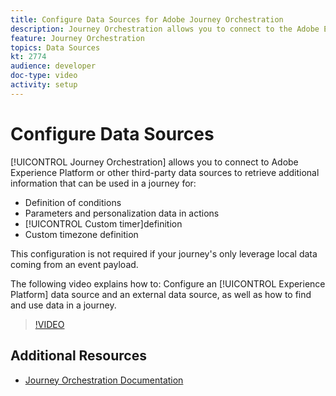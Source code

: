 ```yaml
---
title: Configure Data Sources for Adobe Journey Orchestration
description: Journey Orchestration allows you to connect to the Adobe Experience Platform or other third-party systems to retrieve additional information. This tutorial explains how to configure Experience Platform Data Source, configure an external data source, find and use data in a journey.
feature: Journey Orchestration
topics: Data Sources
kt: 2774
audience: developer
doc-type: video
activity: setup
---
```


# Configure Data Sources

[!UICONTROL Journey Orchestration] allows you to connect to Adobe Experience Platform or other third-party data sources to retrieve additional information that can be used in a journey for:

* Definition of conditions
* Parameters and personalization data in actions
* [!UICONTROL Custom timer]definition
* Custom timezone definition

This configuration is not required if your journey's only leverage local data coming from an event payload.

The following video explains how to: Configure an [!UICONTROL Experience Platform] data source and an external data source, as well as how to find and use data in a journey.

>[!VIDEO](https://video.tv.adobe.com/v/29406?quality=12)

## Additional Resources

* [Journey Orchestration Documentation](https://docs.adobe.com/content/help/en/journeys/using/journey-orchestration-home.html)
